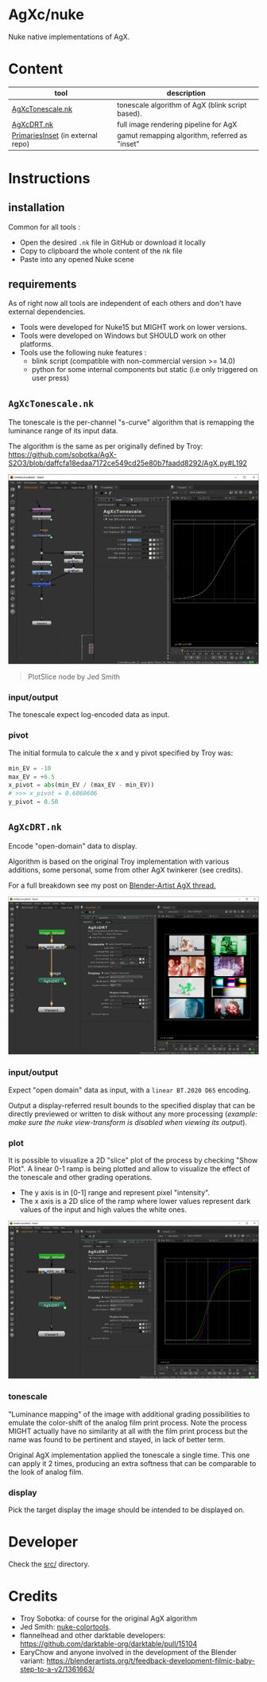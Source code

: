 # AgXc/nuke

Nuke native implementations of AgX.

# Content

| tool                                                                                                      | description                                      |
|-----------------------------------------------------------------------------------------------------------|--------------------------------------------------|
| [AgXcTonescale.nk](AgXcTonescale.nk)                                                                      | tonescale algorithm of AgX (blink script based). |
| [AgXcDRT.nk](AgXcDRT.nk)                                                                                  | full image rendering pipeline for AgX            |
| [PrimariesInset](https://github.com/MrLixm/Foundry_Nuke/blob/main/src/primaries_inset) (in external repo) | gamut remapping algorithm, referred as "inset"   |


# Instructions

## installation

Common for all tools :

- Open the desired `.nk` file in GitHub or download it locally
- Copy to clipboard the whole content of the nk file
- Paste into any opened Nuke scene

## requirements

As of right now all tools are independent of each others and don't have external dependencies.

* Tools were developed for Nuke15 but MIGHT work on lower versions.
* Tools were developed on Windows but SHOULD work on other platforms.
* Tools use the following nuke features :
  * blink script (compatible with non-commercial version >= 14.0)
  * python for some internal components but static (i.e only triggered on user press)


## `AgXcTonescale.nk`

The tonescale is the per-channel "s-curve" algorithm that is remapping the luminance
range of its input data.

The algorithm is the same as per originally defined by Troy:
https://github.com/sobotka/AgX-S2O3/blob/daffcfa18edaa7172ce549cd25e80b7faadd8292/AgX.py#L192

![screenshot of a 2D plot of AgXcTonescale in Nuke](doc/img/AgXcTonescale-plot.png)
> PlotSlice node by Jed Smith

### input/output

The tonescale expect log-encoded data as input. 

### pivot

The initial formula to calcule the x and y pivot specified by Troy was:

```python
min_EV = -10
max_EV = +6.5
x_pivot = abs(min_EV / (max_EV - min_EV))
# >>> x_pivot = 0.6060606
y_pivot = 0.50
```

## `AgXcDRT.nk`

Encode "open-domain" data to display.

Algorithm is based on the original Troy implementation with various additions,
some personal, some from other AgX twinkerer (see credits).

For a full breakdown see my post on [Blender-Artist AgX thread.](https://blenderartists.org/t/feedback-development-filmic-baby-step-to-a-v2/1361663/2316)

![screenshot of AgXcDRT result in Nuke](doc/img/AgXcDRT-main.png)

### input/output

Expect "open domain" data as input, with a `linear BT.2020 D65` encoding.

Output a display-referred result bounds to the specified display that can be directly
previewed or written to disk without any more processing (_example: make sure
the nuke view-transform is disabled when viewing its output_).

### plot

It is possible to visualize a 2D "slice" plot of the process by checking "Show Plot".
A linear 0-1 ramp is being plotted and allow to visualize the effect of the tonescale
and other grading operations.

* The y axis is in [0-1] range and represent pixel "intensity".
* The x axis is a 2D slice of the ramp where lower values represent dark values
of the input and high values the white ones.

![screenshot of AgXcDRT plot option result in Nuke](doc/img/AgXcDRT-plot.png)

### tonescale

"Luminance mapping" of the image with additional grading possibilities to emulate
the color-shift of the analog film print process. Note the process MIGHT actually
have no similarity at all with the film print process but the name was found to be pertinent
and stayed, in lack of better term.

Original AgX implementation applied the tonescale a single time. This one can apply
it 2 times, producing an extra softness that can be comparable to the look
of analog film.

### display

Pick the target display the image should be intended to be displayed on.

# Developer

Check the [src/](src) directory.

# Credits

* Troy Sobotka: of course for the original AgX algorithm
* Jed Smith: [nuke-colortools](https://github.com/jedypod/nuke-colortools).
* flannelhead and other darktable developers: https://github.com/darktable-org/darktable/pull/15104
* EaryChow and anyone involved in the development of the Blender variant: https://blenderartists.org/t/feedback-development-filmic-baby-step-to-a-v2/1361663/
